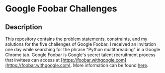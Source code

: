 # Google Foobar Challenges

## Description

This repository contains the problem statements, constraints, and my solutions
for the five challenges of Google Foobar. I received an invitation one day
while searching for the phrase "Python multithreading" in a Google Chrome tab.
Google Foobar is Google's secret talent recruitment process that invitees can
access at [https://foobar.withgoogle.com](https://foobar.withgoogle.com). More
information can be found 
[here](https://www.turing.com/kb/foobar-google-secret-hiring-technique).
